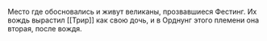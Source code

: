 Место где обосновались и живут великаны, прозвавшиеся Фестинг. Их вождь вырастил [[Трир]] как свою дочь, и в Орднунг этого племени она вторая, после вождя.